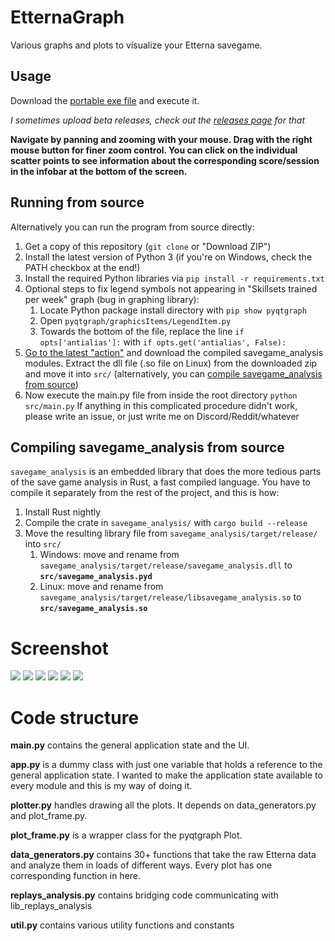 # EtternaGraph
Various graphs and plots to visualize your Etterna savegame.

## Usage
Download the [portable exe file](https://github.com/kangalioo/etterna-graph/releases/latest/download/EtternaGraph.exe) and execute it.

*I sometimes upload beta releases, check out the [releases page](https://github.com/kangalioo/etterna-graph/releases) for that*

**Navigate by panning and zooming with your mouse. Drag with the right mouse button for finer zoom control. You can click on the individual scatter points to see information about the corresponding score/session in the infobar at the bottom of the screen.**

## Running from source
Alternatively you can run the program from source directly:
1. Get a copy of this repository (`git clone` or "Download ZIP")
1. Install the latest version of Python 3 (if you're on Windows, check the PATH checkbox at the end!)
1. Install the required Python libraries via `pip install -r requirements.txt`
1. Optional steps to fix legend symbols not appearing in "Skillsets trained per week" graph (bug in graphing library):
     1. Locate Python package install directory with `pip show pyqtgraph`
     1. Open `pyqtgraph/graphicsItems/LegendItem.py`
     1. Towards the bottom of the file, replace the line `if opts['antialias']:` with `if opts.get('antialias', False):`
1. [Go to the latest "action"](https://github.com/kangalioo/etterna-graph/actions) and download the compiled savegame_analysis modules. Extract the dll file (.so file on Linux) from the downloaded zip and move it into `src/` (alternatively, you can [compile savegame_analysis from source](#compiling-savegame_analysis-from-source))
1. Now execute the main.py file from inside the root directory `python src/main.py`
If anything in this complicated procedure didn't work, please write an issue, or just write me on Discord/Reddit/whatever

## Compiling savegame_analysis from source <!-- when changing this header title, remember to change the section anchor above too -->
`savegame_analysis` is an embedded library that does the more tedious parts of the save game analysis in Rust, a fast compiled language. You have to compile it separately from the rest of the project, and this is how:
1. Install Rust nightly
1. Compile the crate in `savegame_analysis/` with `cargo build --release`
1. Move the resulting library file from `savegame_analysis/target/release/` into `src/`
     1. Windows: move and rename from `savegame_analysis/target/release/savegame_analysis.dll` to **`src/savegame_analysis.pyd`**
     1. Linux: move and rename from `savegame_analysis/target/release/libsavegame_analysis.so` to **`src/savegame_analysis.so`**

# Screenshot
![](https://i.imgur.com/VpWEVAE.png)
![](https://i.imgur.com/knq8p0J.png)
![](https://i.imgur.com/za9U0jP.png)
![](https://i.imgur.com/9K1Aw7G.png)
![](https://i.imgur.com/BOG4Akj.png)
![](https://i.imgur.com/z6fzF9J.png)

# Code structure

**main.py** contains the general application state and the UI.

**app.py** is a dummy class with just one variable that holds a reference to the general application state. I wanted to make the application state available to every module and this is my way of doing it.

**plotter.py** handles drawing all the plots. It depends on data_generators.py and plot_frame.py.

**plot_frame.py** is a wrapper class for the pyqtgraph Plot.

**data_generators.py** contains 30+ functions that take the raw Etterna data and analyze them in loads of different ways. Every plot has one corresponding function in here.

**replays_analysis.py** contains bridging code communicating with lib_replays_analysis

**util.py** contains various utility functions and constants
